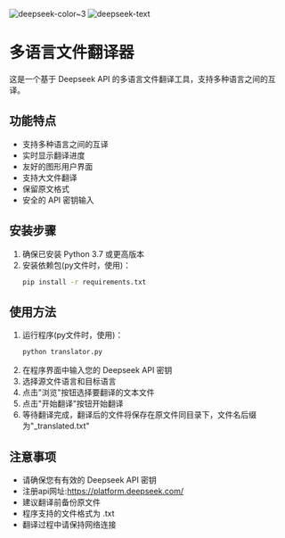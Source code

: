 ![deepseek-color~3](https://github.com/user-attachments/assets/db77330b-3c3f-48a9-bcee-2f9997b19a77) ![deepseek-text](https://github.com/user-attachments/assets/6832fb53-e707-49fd-9e2a-fdfcb580df88)

# 多语言文件翻译器

这是一个基于 Deepseek API 的多语言文件翻译工具，支持多种语言之间的互译。

## 功能特点

- 支持多种语言之间的互译
- 实时显示翻译进度
- 友好的图形用户界面
- 支持大文件翻译
- 保留原文格式
- 安全的 API 密钥输入

## 安装步骤

1. 确保已安装 Python 3.7 或更高版本
2. 安装依赖包(py文件时，使用)：
   ```bash
   pip install -r requirements.txt
   ```

## 使用方法

1. 运行程序(py文件时，使用)：
   ```bash
   python translator.py
   ```
2. 在程序界面中输入您的 Deepseek API 密钥
3. 选择源文件语言和目标语言
4. 点击"浏览"按钮选择要翻译的文本文件
5. 点击"开始翻译"按钮开始翻译
6. 等待翻译完成，翻译后的文件将保存在原文件同目录下，文件名后缀为"_translated.txt"

## 注意事项

- 请确保您有有效的 Deepseek API 密钥
- 注册api网址:https://platform.deepseek.com/
- 建议翻译前备份原文件
- 程序支持的文件格式为 .txt
- 翻译过程中请保持网络连接 
